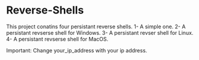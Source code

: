 # Reverse-Shells
This project conatins four persistant reverse shells.
1- A simple one.
2- A persistant revserse shell for Windows.
3- A persistant revser shell for Linux.
4- A persistant revserse shell for MacOS.

Important:
Change your_ip_address with your ip address.
